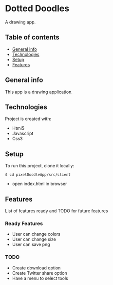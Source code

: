 # Dotted Doodles
A drawing app.

## Table of contents
* [General info](#general-info)
* [Technologies](#technologies)
* [Setup](#setup)
* [Features](#features)

## General info
This app is a drawing application.

## Technologies
Project is created with:
* Html5
* Javascript
* Css3

## Setup
To run this project, clone it locally:
```
$ cd pixelDoodleApp/src/client
```
* open index.html in browser
## Features
List of features ready and TODO for future features
### Ready Features
* User can change colors
* User can change size
* User can save png 
### TODO
* Create download option
* Create Twitter share option
* Have a menu to select tools
